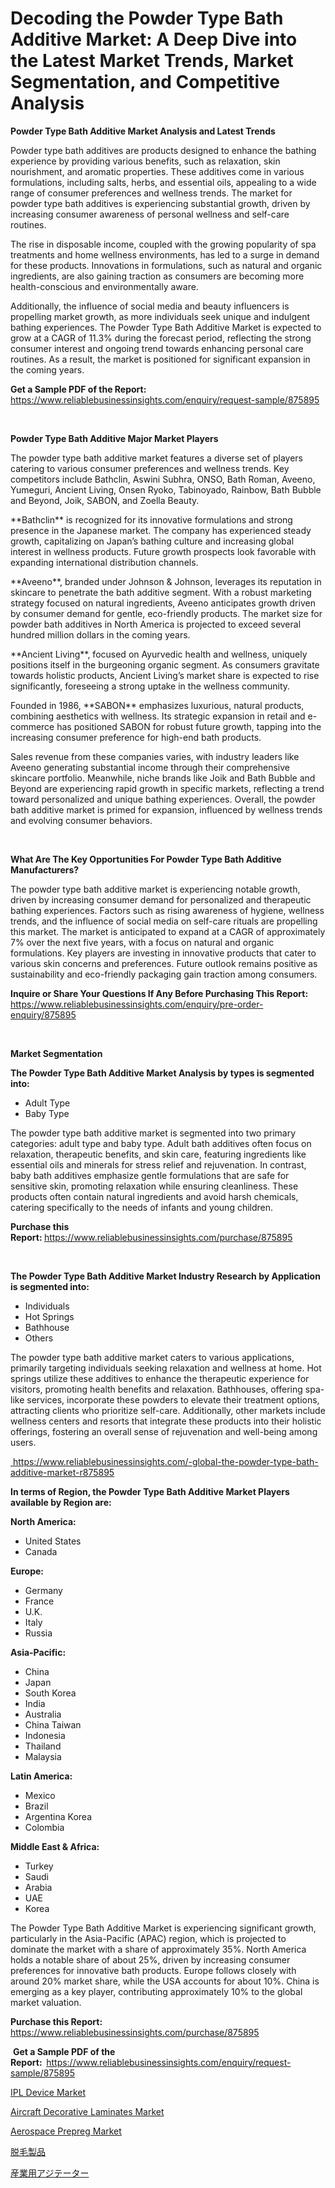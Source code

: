 <p><h1>Decoding the Powder Type Bath Additive Market: A Deep Dive into the Latest Market Trends, Market Segmentation, and Competitive Analysis</h1></p><p><strong>Powder Type Bath Additive Market Analysis and Latest Trends</strong></p>
<p><p>Powder type bath additives are products designed to enhance the bathing experience by providing various benefits, such as relaxation, skin nourishment, and aromatic properties. These additives come in various formulations, including salts, herbs, and essential oils, appealing to a wide range of consumer preferences and wellness trends. The market for powder type bath additives is experiencing substantial growth, driven by increasing consumer awareness of personal wellness and self-care routines. </p><p>The rise in disposable income, coupled with the growing popularity of spa treatments and home wellness environments, has led to a surge in demand for these products. Innovations in formulations, such as natural and organic ingredients, are also gaining traction as consumers are becoming more health-conscious and environmentally aware. </p><p>Additionally, the influence of social media and beauty influencers is propelling market growth, as more individuals seek unique and indulgent bathing experiences. The Powder Type Bath Additive Market is expected to grow at a CAGR of 11.3% during the forecast period, reflecting the strong consumer interest and ongoing trend towards enhancing personal care routines. As a result, the market is positioned for significant expansion in the coming years.</p></p>
<p><strong>Get a Sample PDF of the Report:&nbsp;</strong> <a href="https://www.reliablebusinessinsights.com/enquiry/request-sample/875895">https://www.reliablebusinessinsights.com/enquiry/request-sample/875895</a></p>
<p>&nbsp;</p>
<p><strong>Powder Type Bath Additive Major Market Players</strong></p>
<p><p>The powder type bath additive market features a diverse set of players catering to various consumer preferences and wellness trends. Key competitors include Bathclin, Aswini Subhra, ONSO, Bath Roman, Aveeno, Yumeguri, Ancient Living, Onsen Ryoko, Tabinoyado, Rainbow, Bath Bubble and Beyond, Joik, SABON, and Zoella Beauty. </p><p>**Bathclin** is recognized for its innovative formulations and strong presence in the Japanese market. The company has experienced steady growth, capitalizing on Japan’s bathing culture and increasing global interest in wellness products. Future growth prospects look favorable with expanding international distribution channels.</p><p>**Aveeno**, branded under Johnson & Johnson, leverages its reputation in skincare to penetrate the bath additive segment. With a robust marketing strategy focused on natural ingredients, Aveeno anticipates growth driven by consumer demand for gentle, eco-friendly products. The market size for powder bath additives in North America is projected to exceed several hundred million dollars in the coming years.</p><p>**Ancient Living**, focused on Ayurvedic health and wellness, uniquely positions itself in the burgeoning organic segment. As consumers gravitate towards holistic products, Ancient Living’s market share is expected to rise significantly, foreseeing a strong uptake in the wellness community.</p><p>Founded in 1986, **SABON** emphasizes luxurious, natural products, combining aesthetics with wellness. Its strategic expansion in retail and e-commerce has positioned SABON for robust future growth, tapping into the increasing consumer preference for high-end bath products.</p><p>Sales revenue from these companies varies, with industry leaders like Aveeno generating substantial income through their comprehensive skincare portfolio. Meanwhile, niche brands like Joik and Bath Bubble and Beyond are experiencing rapid growth in specific markets, reflecting a trend toward personalized and unique bathing experiences. Overall, the powder bath additive market is primed for expansion, influenced by wellness trends and evolving consumer behaviors.</p></p>
<p>&nbsp;</p>
<p><strong>What Are The Key Opportunities For Powder Type Bath Additive Manufacturers?</strong></p>
<p><p>The powder type bath additive market is experiencing notable growth, driven by increasing consumer demand for personalized and therapeutic bathing experiences. Factors such as rising awareness of hygiene, wellness trends, and the influence of social media on self-care rituals are propelling this market. The market is anticipated to expand at a CAGR of approximately 7% over the next five years, with a focus on natural and organic formulations. Key players are investing in innovative products that cater to various skin concerns and preferences. Future outlook remains positive as sustainability and eco-friendly packaging gain traction among consumers.</p></p>
<p><strong>Inquire or Share Your Questions If Any Before Purchasing This Report:</strong> <a href="https://www.reliablebusinessinsights.com/enquiry/pre-order-enquiry/875895">https://www.reliablebusinessinsights.com/enquiry/pre-order-enquiry/875895</a></p>
<p>&nbsp;</p>
<p><strong>Market Segmentation</strong></p>
<p><strong>The Powder Type Bath Additive Market Analysis by types is segmented into:</strong></p>
<p><ul><li>Adult Type</li><li>Baby Type</li></ul></p>
<p><p>The powder type bath additive market is segmented into two primary categories: adult type and baby type. Adult bath additives often focus on relaxation, therapeutic benefits, and skin care, featuring ingredients like essential oils and minerals for stress relief and rejuvenation. In contrast, baby bath additives emphasize gentle formulations that are safe for sensitive skin, promoting relaxation while ensuring cleanliness. These products often contain natural ingredients and avoid harsh chemicals, catering specifically to the needs of infants and young children.</p></p>
<p><strong>Purchase this Report:&nbsp;</strong><a href="https://www.reliablebusinessinsights.com/purchase/875895">https://www.reliablebusinessinsights.com/purchase/875895</a></p>
<p>&nbsp;</p>
<p><strong>The Powder Type Bath Additive Market Industry Research by Application is segmented into:</strong></p>
<p><ul><li>Individuals</li><li>Hot Springs</li><li>Bathhouse</li><li>Others</li></ul></p>
<p><p>The powder type bath additive market caters to various applications, primarily targeting individuals seeking relaxation and wellness at home. Hot springs utilize these additives to enhance the therapeutic experience for visitors, promoting health benefits and relaxation. Bathhouses, offering spa-like services, incorporate these powders to elevate their treatment options, attracting clients who prioritize self-care. Additionally, other markets include wellness centers and resorts that integrate these products into their holistic offerings, fostering an overall sense of rejuvenation and well-being among users.</p></p>
<p><a href="https://www.reliablebusinessinsights.com/-global-the-powder-type-bath-additive-market-r875895">&nbsp;https://www.reliablebusinessinsights.com/-global-the-powder-type-bath-additive-market-r875895</a></p>
<p><strong>In terms of Region, the Powder Type Bath Additive Market Players available by Region are:</strong></p>
<p>
    <p> <strong> North America: </strong>
        <ul>
            <li>United States</li>
            <li>Canada</li>
        </ul>
        </p> 
    <p> <strong> Europe: </strong>
        <ul>
            <li>Germany</li>
            <li>France</li>
            <li>U.K.</li>
            <li>Italy</li>
            <li>Russia</li>
        </ul>
        </p> 
    <p> <strong> Asia-Pacific: </strong>
        <ul>
            <li>China</li>
            <li>Japan</li>
            <li>South Korea</li>
            <li>India</li>
            <li>Australia</li>
            <li>China Taiwan</li>
            <li>Indonesia</li>
            <li>Thailand</li>
            <li>Malaysia</li>
        </ul>
        </p> 
    <p> <strong> Latin America: </strong>
        <ul>
            <li>Mexico</li>
            <li>Brazil</li>
            <li>Argentina Korea</li>
            <li>Colombia</li>
        </ul>
        </p> 
    <p> <strong> Middle East & Africa: </strong>
        <ul>
            <li>Turkey</li>
            <li>Saudi</li>
            <li>Arabia</li>
            <li>UAE</li>
            <li>Korea</li>
        </ul>
    </p>
    </p>
<p><p>The Powder Type Bath Additive Market is experiencing significant growth, particularly in the Asia-Pacific (APAC) region, which is projected to dominate the market with a share of approximately 35%. North America holds a notable share of about 25%, driven by increasing consumer preferences for innovative bath products. Europe follows closely with around 20% market share, while the USA accounts for about 10%. China is emerging as a key player, contributing approximately 10% to the global market valuation.</p></p>
<p><strong>Purchase this Report: </strong><a href="https://www.reliablebusinessinsights.com/purchase/875895">https://www.reliablebusinessinsights.com/purchase/875895</a></p>
<p>&nbsp;<strong>Get a Sample PDF of the Report:&nbsp;&nbsp;</strong><a href="https://www.reliablebusinessinsights.com/enquiry/request-sample/875895">https://www.reliablebusinessinsights.com/enquiry/request-sample/875895</a></p>
<p><strong></strong></p>
<p><p><a href="https://www.linkedin.com/pulse/global-ipl-device-market-trends-forecasts-strategic-analysis-2024-gv5fc?trackingId=FWOkDNG5T6G6RnJ7T9zSyA%3D%3D">IPL Device Market</a></p><p><a href="https://issuu.com/reportprime-2/docs/aircraft-decorative-laminates-marke_5e17259da25ec8">Aircraft Decorative Laminates Market</a></p><p><a href="https://issuu.com/reportprime-2/docs/aerospace-prepreg-market-size-2030._c1e1cb59c7e10c">Aerospace Prepreg Market</a></p><p><a href="https://medium.com/@giygjksk10/%E8%84%B1%E6%AF%9B%E5%89%A4%E5%B8%82%E5%A0%B4%E3%81%AE%E6%9C%AA%E6%9D%A5-%E3%82%B0%E3%83%AD%E3%83%BC%E3%83%90%E3%83%AB%E5%B8%82%E5%A0%B4%E4%BA%88%E6%B8%AC%E3%81%A8%E5%B8%82%E5%A0%B4%E5%8B%95%E5%90%91-2024%E5%B9%B4-2031%E5%B9%B4-bee5e3a1e5c9">脱毛製品</a></p><p><a href="https://medium.com/@giygjksk10/industrial-agitators-market-%E3%81%AF-%E3%82%B3%E3%82%B9%E3%83%88%E7%AE%A1%E7%90%86%E3%81%A8%E5%8A%B9%E7%8E%87%E5%90%91%E4%B8%8A%E3%82%92%E5%84%AA%E5%85%88%E3%81%97%E3%81%BE%E3%81%99-%E3%81%95%E3%82%89%E3%81%AB-%E5%A0%B1%E5%91%8A%E6%9B%B8%E3%81%AF%E5%B8%82%E5%A0%B4%E3%81%AE%E9%9C%80%E8%A6%81%E9%9D%A2%E3%81%A8%E4%BE%9B%E7%B5%A6%E9%9D%A2%E3%81%AE%E4%B8%A1%E6%96%B9%E3%82%92%E3%82%AB%E3%83%90%E3%83%BC%E3%81%97%E3%81%A6%E3%81%84%E3%81%BE%E3%81%99-industrial-0b69ee744fee">産業用アジテーター</a></p></p>